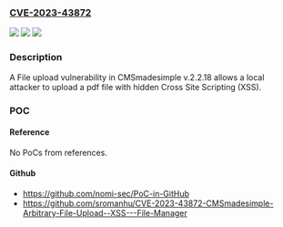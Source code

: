 ### [CVE-2023-43872](https://cve.mitre.org/cgi-bin/cvename.cgi?name=CVE-2023-43872)
![](https://img.shields.io/static/v1?label=Product&message=n%2Fa&color=blue)
![](https://img.shields.io/static/v1?label=Version&message=n%2Fa&color=blue)
![](https://img.shields.io/static/v1?label=Vulnerability&message=n%2Fa&color=brighgreen)

### Description

A File upload vulnerability in CMSmadesimple v.2.2.18 allows a local attacker to upload a pdf file with hidden Cross Site Scripting (XSS).

### POC

#### Reference
No PoCs from references.

#### Github
- https://github.com/nomi-sec/PoC-in-GitHub
- https://github.com/sromanhu/CVE-2023-43872-CMSmadesimple-Arbitrary-File-Upload--XSS---File-Manager

